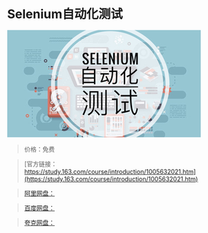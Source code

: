 # Selenium自动化测试

![img](../../../assets/study163/free/fa5de53b-8ac1-4a05-ad6c-c1914bd490da.jpg)

> 价格：免费

> [官方链接：https://study.163.com/course/introduction/1005632021.htm](https://study.163.com/course/introduction/1005632021.htm)

> [阿里网盘：]()

> [百度网盘：]()

> [夸克网盘：]()
